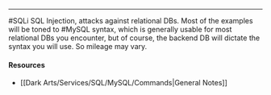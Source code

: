 -- -
#SQLi
SQL Injection, attacks against relational DBs. Most of the examples will be toned to #MySQL syntax, which is generally usable for most relational DBs you encounter, but of course, the backend DB will dictate the syntax you will use. So mileage may vary. 
#### Resources
- [[Dark Arts/Services/SQL/MySQL/Commands|General Notes]]